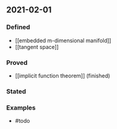## 2021-02-01
### Defined
 - [[embedded m-dimensional manifold]]
 - [[tangent space]]
### Proved
- [[implicit function theorem]] (finished)
### Stated
### Examples
- #todo 